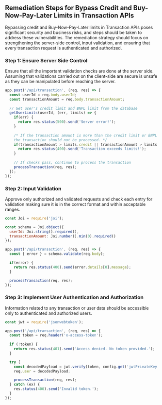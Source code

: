 

## Remediation Steps for Bypass Credit and Buy-Now-Pay-Later Limits in Transaction APIs
Bypassing credit and Buy-Now-Pay-Later limits in Transaction APIs poses significant security and business risks, and steps should be taken to address these vulnerabilities. The remediation strategy should focus on strengthening the server-side control, input validation, and ensuring that every transaction request is authenticated and authorized.

### Step 1: Ensure Server Side Control
Ensure that all the important validation checks are done at the server side. Assuming that validations carried out on the client-side are secure is unsafe as they can be manipulated before reaching the server.

```javascript
app.post('/api/transaction', (req, res) => {
  const userId = req.body.userId;
  const transactionAmount = req.body.transactionAmount;
  
  // Get user's credit limit and BNPL limit from the database
  getUserLimits(userId, (err, limits) => {
    if(err) {
      return res.status(500).send('Server error!');
    }
  
    /* If the transaction amount is more than the credit limit or BNPL limit, 
    the transaction should not be processed. */
    if(transactionAmount > limits.credit || transactionAmount > limits.bnpl) {
      return res.status(400).send('Transaction exceeds limits!');
    }
  
    // If checks pass, continue to process the transaction
    processTransaction(req, res);
  });
});
```

### Step 2: Input Validation
Approve only authorized and validated requests and check each entry for validation making sure it is in the correct format and within acceptable ranges.

```javascript
const Joi = require('joi');

const schema = Joi.object({
  userId: Joi.string().required(),
  transactionAmount: Joi.number().min(0).required()
});

app.post('/api/transaction', (req, res) => {
  const { error } = schema.validate(req.body);

  if(error) {
    return res.status(400).send(error.details[0].message);
  }

  processTransaction(req, res);
});
```

### Step 3: Implement User Authentication and Authorization
Information related to any transaction or user data should be accessible only to authenticated and authorized users.

```javascript
const jwt = require('jsonwebtoken');

app.post('/api/transaction', (req, res) => {
  const token = req.header('x-access-token');
  
  if (!token) {
    return res.status(401).send('Access denied. No token provided.');
  }

  try {
    const decodedPayload = jwt.verify(token, config.get('jwtPrivateKey'));
    req.user = decodedPayload;

    processTransaction(req, res);
  } catch (ex) {
    res.status(400).send('Invalid token.');
  }
});
```